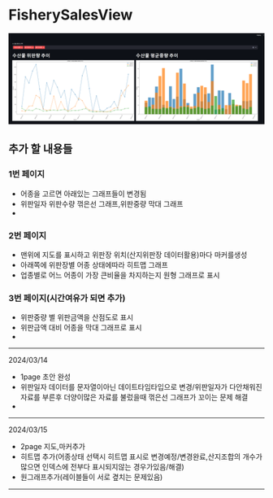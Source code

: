 # FisherySalesView

![alt text](image.png)
## 추가 할 내용들

### 1번 페이지
* 어종을 고르면 아래있는 그래프들이 변경됨
* 위판일자  위판수량 꺾은선 그래프,위판중량 막대 그래프
* 
### 2번 페이지
* 맨위에 지도를 표시하고 위판장 위치(산지위판장 데이터활용)마다 마커를생성
* 아래쪽에 위판장별 어종 상태에따라 히트맵 그래프
* 업종별로 어느 어종이 가장 큰비율을 차지하는지 원형 그래프로 표시
### 3번 페이지(시간여유가 되면 추가)
* 위판중량 별 위판금액을 산점도로 표시
* 위판금액 대비 어종을 막대 그래프로 표시
* 

--- 
2024/03/14
* 1page 초안 완성
* 위판일자 데이터를 문자열이아닌 데이트타임타입으로 변경/위판일자가 다안채워진 자료를 부른후 더양이많은 자료를 불렀을때 꺾은선 그래프가 꼬이는 문제 해결
* 
---
2024/03/15
* 2page 지도,마커추가
* 히트맵 추가(어종상태 선택시 히트맵 표시로 변경예정/변경완료,산지조합의 개수가 많으면 인덱스에 전부다 표시되지않는 경우가있음/해결)
* 원그래프추가(레이블들이 서로 곂치는 문제있음)
---
